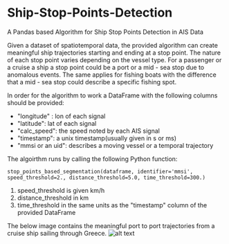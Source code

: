 
# Ship-Stop-Points-Detection

A Pandas based Algorithm for Ship Stop Points Detection in AIS Data

Given a dataset of spatiotemporal data, the provided algorithm can create meaningful ship trajectories starting and ending at a stop point. The nature of each stop point varies depending on the vessel type. For a passenger or a cruise a ship a stop point could be a port or a mid - sea stop due to anomalous events. The same applies for fishing boats with the difference that a mid - sea stop could describe a specific fishing spot.

In order for the algorithm to work a DataFrame with the following columns should be provided:
- "longitude" : lon of each signal
- "latitude": lat of each signal
- "calc_speed": the speed noted by each AIS signal
- "timestamp": a unix timestamp(usually given in s or ms)
- "mmsi or an uid": describes a moving vessel or a temporal trajectory

The algoirthm runs by calling the following Python function:

    stop_points_based_segmentation(dataframe, identifier='mmsi', speed_threshold=2., distance_threshold=5.0, time_threshold=300.)

 1. speed_threshold is given km/h 
 2. distance_threshold in km
 3. time_threshold in the same units as the "timestamp" column of the
    provided DataFrame

The below image contains the meaningful port to port trajectories from a cruise ship sailing through Greece.
![alt text](https://i.imgur.com/Gav3mF6.png)


